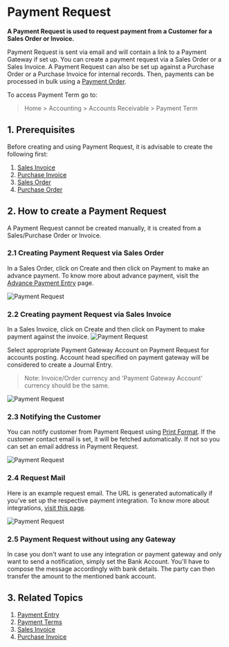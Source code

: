 <!-- add-breadcrumbs -->
# Payment Request

**A Payment Request is used to request payment from a Customer for a Sales Order or Invoice.**

Payment Request is sent via email and will contain a link to a Payment Gateway if set up. You can create a payment request via a Sales Order or a Sales Invoice. A Payment Request can also be set up against a Purchase Order or a Purchase Invoice for internal records. Then, payments can be processed in bulk using a [Payment Order](/docs/v13/user/manual/en/accounts/payment-order).

To access Payment Term go to:
> Home > Accounting > Accounts Receivable > Payment Term

## 1. Prerequisites
Before creating and using Payment Request, it is advisable to create the following first:

1. [Sales Invoice](/docs/v13/user/manual/en/accounts/sales-invoice)
1. [Purchase Invoice](/docs/v13/user/manual/en/accounts/purchase-invoice)
1. [Sales Order](/docs/v13/user/manual/en/selling/sales-order)
1. [Purchase Order](/docs/v13/user/manual/en/buying/purchase-order)

## 2. How to create a Payment Request
A Payment Request cannot be created manually, it is created from a Sales/Purchase Order or Invoice.

### 2.1 Creating Payment Request via Sales Order
In a Sales Order, click on Create and then click on Payment to make an advance payment. To know more about advance payment, visit the [Advance Payment Entry](/docs/v13/user/manual/en/accounts/advance-payment-entry) page.

<img class="screenshot" alt="Payment Request" src="{{docs_base_url}}/assets/img/accounts/pr-from-so.png">

### 2.2 Creating payment Request via Sales Invoice
In a Sales Invoice, click on Create and then click on Payment to make payment against the invoice.
<img class="screenshot" alt="Payment Request" src="{{docs_base_url}}/assets/img/accounts/pr-from-si.png">

Select appropriate Payment Gateway Account on Payment Request for accounts posting. Account head specified on payment gateway will
be considered to create a Journal Entry.

> Note: Invoice/Order currency and 'Payment Gateway Account' currency should be the same.

<img class="screenshot" alt="Payment Request" src="{{docs_base_url}}/assets/img/accounts/pr-details-1.png">

### 2.3 Notifying the Customer
You can notify customer from Payment Request using [Print Format](/docs/v13/user/manual/en/setting-up/print/print-format). If the customer contact email is set, it will be fetched automatically. If not so you can set an email address in Payment Request.

<img class="screenshot" alt="Payment Request" src="{{docs_base_url}}/assets/img/accounts/pr-details-2.png">

### 2.4 Request Mail
Here is an example request email. The URL is generated automatically if you've set up the respective payment integration. To know more about integrations, [visit this page](/docs/v13/user/manual/en/erpnext_integration).

<img class="screenshot" alt="Payment Request" src="{{docs_base_url}}/assets/img/accounts/pr-email.png">

### 2.5 Payment Request without using any Gateway

In case you don't want to use any integration or payment gateway and only want to send a notification, simply set the Bank Account. You'll have to compose the message accordingly with bank details. The party can then transfer the amount to the mentioned bank account.

## 3. Related Topics
1. [Payment Entry](/docs/v13/user/manual/en/accounts/payment-entry)
1. [Payment Terms](/docs/v13/user/manual/en/accounts/payment-terms)
1. [Sales Invoice](/docs/v13/user/manual/en/accounts/sales-invoice)
1. [Purchase Invoice](/docs/v13/user/manual/en/accounts/purchase-invoice)